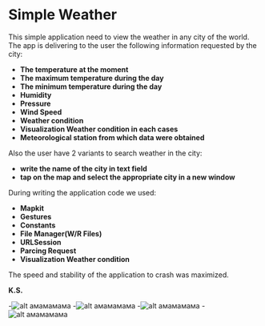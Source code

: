 # Simple Weather

This simple application need to view the weather in any city of the world. 
The app is delivering to the user the following information requested by the city:

* **The temperature at the moment**
* **The maximum temperature during the day**
* **The minimum temperature during the day**
* **Humidity**
* **Pressure**
* **Wind Speed**
* **Weather condition**
* **Visualization Weather condition in each cases**
* **Meteorological station from which data were obtained**

Also the user have 2 variants to search weather in the city:
* **write the name of the city in text field**
* **tap on the map and select the appropriate city in a new window**

During writing the application code we used:
* **Mapkit**
* **Gestures**
* **Constants**
* **File Manager(W/R Files)**
* **URLSession**
* **Parcing Request**
* **Visualization Weather condition**

The speed and stability of the application to crash was maximized.

**K.S.**

-![alt амамамама](https://raw.githubusercontent.com/KonstantinSt77/TOP_SimpleWeather/master/icon%20simple%20weather/screenshots/Weather1.png)
-![alt амамамама](https://raw.githubusercontent.com/KonstantinSt77/TOP_SimpleWeather/master/icon%20simple%20weather/screenshots/Weather2.png)
-![alt амамамама](https://raw.githubusercontent.com/KonstantinSt77/TOP_SimpleWeather/master/icon%20simple%20weather/screenshots/Weather3.png)
-![alt амамамама](https://raw.githubusercontent.com/KonstantinSt77/TOP_SimpleWeather/master/icon%20simple%20weather/screenshots/Weather4.png)

